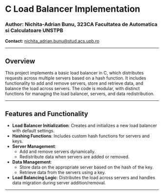 
# C Load Balancer Implementation

### Author: Nichita-Adrian Bunu, 323CA Facultatea de Automatica si Calculatoare UNSTPB 
**Contact:** [nichita_adrian.bunu@stud.acs.upb.ro](mailto:nichita_adrian.bunu@stud.acs.upb.ro)

---

## Overview

This project implements a basic load balancer in C, which distributes requests across multiple servers based on a hash function. It includes functionality to add and remove servers, store and retrieve data, and balance the load across servers. The code is modular, with distinct functions for managing the load balancer, servers, and data redistribution.

---

## Features and Functionality

- **Load Balancer Initialization**: Creates and initializes a new load balancer with default settings.
- **Hashing Functions**: Includes custom hash functions for servers and keys.
- **Server Management**:
  - Add and remove servers dynamically.
  - Redistribute data when servers are added or removed.
- **Data Management**:
  - Store data on the appropriate server based on the hash of the key.
  - Retrieve data from the servers using a key.
- **Load Balancing Logic**: Distributes the load across servers and handles data migration during server addition/removal.

---
